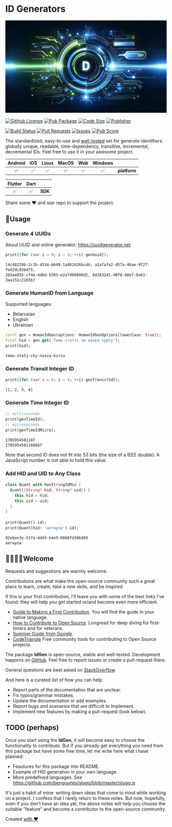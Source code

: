 # ID Generators

![Cover - ID Generators](https://raw.githubusercontent.com/signmotion/id_gen/master/images/cover.webp)

[![GitHub License](https://img.shields.io/badge/license-MIT-blue.svg)](https://opensource.org/licenses/MIT)
[![Pub Package](https://img.shields.io/pub/v/id_gen.svg?logo=dart&logoColor=00b9fc&color=blue)](https://pub.dartlang.org/packages/id_gen)
[![Code Size](https://img.shields.io/github/languages/code-size/signmotion/id_gen?logo=github&logoColor=white)](https://github.com/signmotion/id_gen)
[![Publisher](https://img.shields.io/pub/publisher/id_gen)](https://pub.dev/publishers/syrokomskyi.com)

[![Build Status](https://img.shields.io/github/actions/workflow/status/signmotion/id_gen/dart-ci.yml?logo=github-actions&logoColor=white)](https://github.com/signmotion/id_gen/actions)
[![Pull Requests](https://img.shields.io/github/issues-pr/signmotion/id_gen?logo=github&logoColor=white)](https://github.com/signmotion/id_gen/pulls)
[![Issues](https://img.shields.io/github/issues/signmotion/id_gen?logo=github&logoColor=white)](https://github.com/signmotion/id_gen/issues)
[![Pub Score](https://img.shields.io/pub/points/id_gen?logo=dart&logoColor=00b9fc)](https://pub.dev/packages/id_gen/score)

The standardized, easy-to-use and [well-tested](https://github.com/signmotion/id_gen/tree/master/test) set for generate identifiers: globally unique, readable, time-dependency, transitive, incremental, decremental IDs.
Feel free to use it in your awesome project.

| Android | iOS | Linux | MacOS | Web | Windows |              |
| :-----: | :-: | :---: | :---: | :-: | :-----: | :----------- |
|   ✅    | ✅  |  ✅   |  ✅   | ✅  |   ✅    | **platform** |

| Flutter | Dart |         |
| :-----: | :--: | :------ |
|   ✅    |  ✅  | **SDK** |

Share some ❤️ and star repo to support the project.

## 🚀Usage

### Generate 4 UUIDs

About UUID and online generator: <https://uuidgenerator.net>

```dart
print([for (var i = 0; i < 4; ++i) genUuid]);
```

```text
[4c48329b-2c1b-4534-b649-1a462626bcd4, a1afafe2-d57a-46ae-9f27-7e42dc936475,
283ae055-cf4e-4d6d-b505-e2a7d60806d2, 843832d1-d0f0-48e7-8a61-3aa151c2103b]
```

### Generate HumanID from Language

Supported languages:

- Belarusian
- English
- Ukrainian

```dart
const gen = HumanIdGen(options: HumanIdGenOptions(lowerCase: true));
final hid = gen.get('Тема статті чи назва курсу');
print(hid);
```

```text
tema-stati-chy-nazva-kursu
```

### Generate Transit Integer ID

```dart
print([for (var i = 0; i < 4; ++i) genTransitId]);
```

```text
[1, 2, 3, 4]
```

### Generate Time Integer ID

```dart
// milliseconds
print(genTimeId);
// microseconds
print(genTimeIdMicro);
```

```text
1705954581187
1705954581188687
```

Note that second ID does not fit into 53 bits (the size of a IEEE double). A JavaScript number is not able to hold this value.

### Add HID and UID to Any Class

```dart
class Quant with HasStringIdMix {
  Quant({String? hid, String? uid}) {
    this.hid = hid;
    this.uid = uid;
  }
}

print(Quant().id);
print(Quant(hid: 'aerwyna').id);
```

```text
92e6ee3e-537a-4dd3-b4e9-06b8fd366469
aerwyna
```

## 🙋‍♀️🙋‍♂️Welcome

Requests and suggestions are warmly welcome.

Contributions are what make the open-source community such a great place to learn, create, take a new skills, and be inspired.

If this is your first contribution, I'll leave you with some of the best links I've found: they will help you get started or/and become even more efficient.

- [Guide to Making a First Contribution](https://github.com/firstcontributions/first-contributions). You will find the guide in your native language.
- [How to Contribute to Open Source](https://opensource.guide/how-to-contribute). Longread for deep diving for first-timers and for veterans.
- [Summer Guide from Google](https://youtu.be/qGTQ7dEZXZc).
- [CodeTriangle](https://codetriage.com) Free community tools for contributing to Open Source projects.

The package **IdGen** is open-source, stable and well-tested. Development happens on
[GitHub](https://github.com/signmotion/id_gen). Feel free to report issues
or create a pull-request there.

General questions are best asked on
[StackOverflow](https://stackoverflow.com/questions/tagged/id_gen).

And here is a curated list of how you can help:

- Report parts of the documentation that are unclear.
- Fix typos/grammar mistakes.
- Update the documentation or add examples.
- Report bugs and scenarios that are difficult to implement.
- Implement new features by making a pull-request (look below).

## TODO (perhaps)

Once you start using the **IdGen**, it will become easy to choose the functionality to contribute. But if you already get everything you need from this package but have some free time, let me write here what I have planned:

- Feautures for this package into README.
- Example of HID generation in your own language.
- More predefined languages. See <https://github.com/bengourley/slugg/blob/master/slugg.js>

It's just a habit of mine: writing down ideas that come to mind while working on a project. I confess that I rarely return to these notes. But now, hopefully, even if you don't have an idea yet, the above notes will help you choose the suitable "feature" and become a contributor to the open-source community.

Created [with ❤️](https://syrokomskyi.com)

